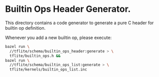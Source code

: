 # Builtin Ops Header Generator.

This directory contains a code generator to generate a pure C header for
builtin op definition.

Whenever you add a new builtin op, please execute:

```sh
bazel run \
  //tflite/schema/builtin_ops_header:generate > \
  tflite/builtin_ops.h &&
bazel run \
  //tflite/schema/builtin_ops_list:generate > \
  tflite/kernels/builtin_ops_list.inc
```
